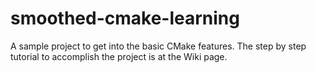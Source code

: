 # smoothed-cmake-learning
A sample project to get into the basic CMake features. The step by step tutorial to accomplish the project is at the Wiki page.